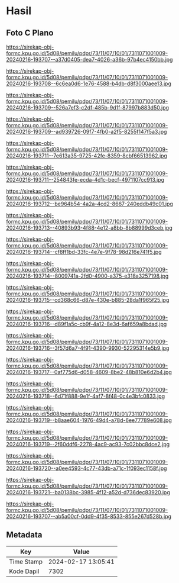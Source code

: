 # Hasil

## Foto C Plano

https://sirekap-obj-formc.kpu.go.id/5d08/pemilu/pdpr/73/11/07/10/01/7311071001009-20240216-193707--a37d0405-dea7-4026-a36b-97b4ec4150bb.jpg

https://sirekap-obj-formc.kpu.go.id/5d08/pemilu/pdpr/73/11/07/10/01/7311071001009-20240216-193708--6c6ea0d6-1e76-4588-b4db-d8f3000aee13.jpg

https://sirekap-obj-formc.kpu.go.id/5d08/pemilu/pdpr/73/11/07/10/01/7311071001009-20240216-193709--526a7ef3-c2df-485b-9d1f-87997b883d50.jpg

https://sirekap-obj-formc.kpu.go.id/5d08/pemilu/pdpr/73/11/07/10/01/7311071001009-20240216-193709--ad939726-09f7-4fb0-a2f5-8255f147f5a3.jpg

https://sirekap-obj-formc.kpu.go.id/5d08/pemilu/pdpr/73/11/07/10/01/7311071001009-20240216-193711--7e613a35-9725-42fe-8359-8cbf66513962.jpg

https://sirekap-obj-formc.kpu.go.id/5d08/pemilu/pdpr/73/11/07/10/01/7311071001009-20240216-193711--254843fe-ecda-4d1c-becf-4971107cc913.jpg

https://sirekap-obj-formc.kpu.go.id/5d08/pemilu/pdpr/73/11/07/10/01/7311071001009-20240216-193712--be964b54-4a2a-4cd2-8667-240eddb49c01.jpg

https://sirekap-obj-formc.kpu.go.id/5d08/pemilu/pdpr/73/11/07/10/01/7311071001009-20240216-193713--40893b93-4f88-4e12-a8bb-8b88999d3ceb.jpg

https://sirekap-obj-formc.kpu.go.id/5d08/pemilu/pdpr/73/11/07/10/01/7311071001009-20240216-193714--cf8ff1bd-33fc-4e7e-9f78-98d216e741f5.jpg

https://sirekap-obj-formc.kpu.go.id/5d08/pemilu/pdpr/73/11/07/10/01/7311071001009-20240216-193714--8009741a-2fd0-4900-a375-e318a3257198.jpg

https://sirekap-obj-formc.kpu.go.id/5d08/pemilu/pdpr/73/11/07/10/01/7311071001009-20240216-193715--cd368c66-d87e-430e-b885-28da1f965f25.jpg

https://sirekap-obj-formc.kpu.go.id/5d08/pemilu/pdpr/73/11/07/10/01/7311071001009-20240216-193716--d89f1a5c-cb9f-4a12-8e3d-6af659a8bdad.jpg

https://sirekap-obj-formc.kpu.go.id/5d08/pemilu/pdpr/73/11/07/10/01/7311071001009-20240216-193716--3f57d6a7-4f91-4390-9930-52295314e5b9.jpg

https://sirekap-obj-formc.kpu.go.id/5d08/pemilu/pdpr/73/11/07/10/01/7311071001009-20240216-193717--0af775d6-d058-4609-8be2-48b810e6d2b4.jpg

https://sirekap-obj-formc.kpu.go.id/5d08/pemilu/pdpr/73/11/07/10/01/7311071001009-20240216-193718--6d71f888-9e1f-4af7-8f48-0c4e3bfc0833.jpg

https://sirekap-obj-formc.kpu.go.id/5d08/pemilu/pdpr/73/11/07/10/01/7311071001009-20240216-193719--b8aae604-1976-49d4-a78d-6ee77789e608.jpg

https://sirekap-obj-formc.kpu.go.id/5d08/pemilu/pdpr/73/11/07/10/01/7311071001009-20240216-193719--2f60ddf6-2278-4ac9-ac93-7c02bbc8dce2.jpg

https://sirekap-obj-formc.kpu.go.id/5d08/pemilu/pdpr/73/11/07/10/01/7311071001009-20240216-193720--a0ee4593-4c77-43db-a71c-1f093ec1158f.jpg

https://sirekap-obj-formc.kpu.go.id/5d08/pemilu/pdpr/73/11/07/10/01/7311071001009-20240216-193721--ba0138bc-3985-4f12-a52d-d736dec83920.jpg

https://sirekap-obj-formc.kpu.go.id/5d08/pemilu/pdpr/73/11/07/10/01/7311071001009-20240216-193707--ab5a00cf-0dd9-4f35-8533-855e267d528b.jpg


## Metadata

| Key        | Value               |
| ---------- | ------------------- |
| Time Stamp | 2024-02-17 13:05:41 |
| Kode Dapil | 7302                |



